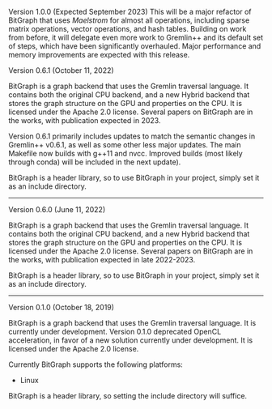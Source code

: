 Version 1.0.0 (Expected September 2023)
This will be a major refactor of BitGraph that uses _Maelstrom_ for almost all operations, including sparse matrix operations, vector operations, and hash tables.
Building on work from before, it will delegate even more work to Gremlin++ and its default set of steps, which have been significantly overhauled.
Major performance and memory improvements are expected with this release.

Version 0.6.1 (October 11, 2022)

BitGraph is a graph backend that uses the Gremlin traversal language.  It contains both the original CPU backend, and a new Hybrid backend that stores the graph structure on the GPU and properties on the CPU.
It is licensed under the Apache 2.0 license.  Several papers on BitGraph are in the works, with publication expected in 2023.

Version 0.6.1 primarily includes updates to match the semantic changes in Gremlin++ v0.6.1, as well as some other less major updates.  The main Makefile now builds with g++11 and nvcc.  Improved builds
(most likely through conda) will be included in the next update).

BitGraph is a header library, so to use BitGraph in your project, simply set it as an include directory.

---------------------------------------------------------------

Version 0.6.0 (June 11, 2022)

BitGraph is a graph backend that uses the Gremlin traversal language.  It contains both the original CPU backend, and a new Hybrid backend that stores the graph structure on the GPU and properties on the CPU.
It is licensed under the Apache 2.0 license.  Several papers on BitGraph are in the works, with publication expected in late 2022-2023.

BitGraph is a header library, so to use BitGraph in your project, simply set it as an include directory.

---------------------------------------------------------------
Version 0.1.0 (October 18, 2019)

BitGraph is a graph backend that uses the Gremlin traversal language.  It is currently under development.  Version 0.1.0 deprecated OpenCL acceleration, in favor of a new solution currently under development.
It is licensed under the Apache 2.0 license.

Currently BitGraph supports the following platforms:
  - Linux

BitGraph is a header library, so setting the include directory will suffice.
